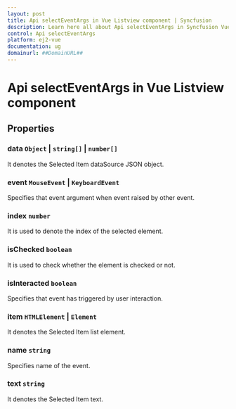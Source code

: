 ```yaml
---
layout: post
title: Api selectEventArgs in Vue Listview component | Syncfusion
description: Learn here all about Api selectEventArgs in Syncfusion Vue Listview component of Syncfusion Essential JS 2 and more.
control: Api selectEventArgs 
platform: ej2-vue
documentation: ug
domainurl: ##DomainURL##
---
```


# Api selectEventArgs in Vue Listview component

## Properties

### data ``Object`` &#124;  `string[]` &#124;  `number[]`

It denotes the Selected Item dataSource JSON object.

### event `MouseEvent` &#124;  `KeyboardEvent`

Specifies that event argument when event raised by other event.

### index `number`

It is used to denote the index of the selected element.

### isChecked `boolean`

It is used to check whether the element is checked or not.

### isInteracted `boolean`

Specifies that event has triggered by user interaction.

### item `HTMLElement` &#124;  `Element`

It denotes the Selected Item list element.

### name `string`

Specifies name of the event.

### text `string`

It denotes the Selected Item text.
